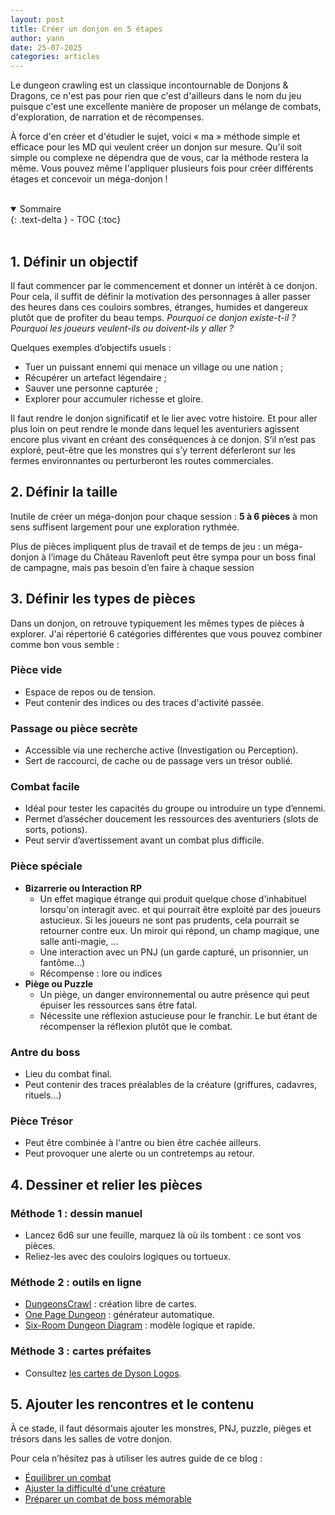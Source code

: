 ```yaml
---
layout: post
title: Créer un donjon en 5 étapes
author: yann
date: 25-07-2025
categories: articles
---
```


Le dungeon crawling est un classique incontournable de Donjons & Dragons, ce n'est pas pour rien que c'est d'ailleurs dans le nom du jeu puisque c'est une excellente manière de proposer un mélange de combats, d'exploration, de narration et de récompenses.

À force d'en créer et d'étudier le sujet, voici « ma » méthode simple et efficace pour les MD qui veulent créer un donjon sur mesure. Qu'il soit simple ou complexe ne dépendra que de vous, car la méthode restera la même. Vous pouvez même l'appliquer plusieurs fois pour créer différents étages et concevoir un méga-donjon !

<br />

<details open markdown="block">
  <summary>
    Sommaire
  </summary>
  {: .text-delta }
- TOC
{:toc}
</details>

<br />

## 1. Définir un objectif

Il faut commencer par le commencement et donner un intérêt à ce donjon. Pour cela, il suffit de définir la motivation des personnages à aller passer des heures dans ces couloirs sombres, étranges, humides et dangereux plutôt que de profiter du beau temps. *Pourquoi ce donjon existe-t-il ?* *Pourquoi les joueurs veulent-ils ou doivent-ils y aller ?*

Quelques exemples d’objectifs usuels :

- Tuer un puissant ennemi qui menace un village ou une nation ;
- Récupérer un artefact légendaire ;
- Sauver une personne capturée ;
- Explorer pour accumuler richesse et gloire.

Il faut rendre le donjon significatif et le lier avec votre histoire. Et pour aller plus loin on peut rendre le monde dans lequel les aventuriers agissent encore plus vivant en créant des conséquences à ce donjon. S’il n’est pas exploré, peut-être que les monstres qui s’y terrent déferleront sur les fermes environnantes ou perturberont les routes commerciales.

## 2. Définir la taille

Inutile de créer un méga-donjon pour chaque session : **5 à 6 pièces** à mon sens suffisent largement pour une exploration rythmée. 

Plus de pièces impliquent plus de travail et de temps de jeu : un méga-donjon à l’image du Château Ravenloft peut être sympa pour un boss final de campagne, mais pas besoin d’en faire à chaque session

## 3. Définir les types de pièces

Dans un donjon, on retrouve typiquement les mêmes types de pièces à explorer. J'ai répertorié 6 catégories différentes que vous pouvez combiner comme bon vous semble :

### Pièce vide

- Espace de repos ou de tension.
- Peut contenir des indices ou des traces d'activité passée.

### Passage ou pièce secrète

- Accessible via une recherche active (Investigation ou Perception).
- Sert de raccourci, de cache ou de passage vers un trésor oublié.

### Combat facile

- Idéal pour tester les capacités du groupe ou introduire un type d’ennemi.
- Permet d’assécher doucement les ressources des aventuriers (slots de sorts, potions).
- Peut servir d’avertissement avant un combat plus difficile.

### Pièce spéciale

- **Bizarrerie ou Interaction RP**
    - Un effet magique étrange qui produit quelque chose d'inhabituel lorsqu'on interagit avec. et qui pourrait être exploité par des joueurs astucieux. Si les joueurs ne sont pas prudents, cela pourrait se retourner contre eux. Un miroir qui répond, un champ magique, une salle anti-magie, …
    - Une interaction avec un PNJ (un garde capturé, un prisonnier, un fantôme…)
    - Récompense : lore ou indices
- **Piège ou Puzzle**
    - Un piège, un danger environnemental ou autre présence qui peut épuiser les ressources sans être fatal.
    - Nécessite une réflexion astucieuse pour le franchir. Le but étant de récompenser la réflexion plutôt que le combat.

### Antre du boss

- Lieu du combat final.
- Peut contenir des traces préalables de la créature (griffures, cadavres, rituels...)

### Pièce Trésor

- Peut être combinée à l'antre ou bien être cachée ailleurs.
- Peut provoquer une alerte ou un contretemps au retour.

## 4. Dessiner et relier les pièces

### Méthode 1 : dessin manuel

- Lancez 6d6 sur une feuille, marquez là où ils tombent : ce sont vos pièces.
- Reliez-les avec des couloirs logiques ou tortueux.

### Méthode 2 : outils en ligne

- [DungeonsCrawl](https://app.dungeonscrawl.com/) : création libre de cartes.
- [One Page Dungeon](https://watabou.github.io/one-page-dungeon/) : générateur automatique.
- [Six-Room Dungeon Diagram](https://root-devil.com/posts/bsd-mermaid-diagrammer/) : modèle logique et rapide.

### Méthode 3 : cartes préfaites

- Consultez [les cartes de Dyson Logos](https://dysonlogos.blog/maps/).

## 5. Ajouter les rencontres et le contenu

À ce stade, il faut désormais ajouter les monstres, PNJ, puzzle, pièges et trésors dans les salles de votre donjon.

Pour cela n’hésitez pas à utiliser les autres guide de ce blog :

- [Équilibrer un combat](/articles/2025/01/31/equilibrer-un-combat.html)
- [Ajuster la difficulté d'une créature](/articles/2025/02/14/ajuster-la-difficulte-creature.html)
- [Préparer un combat de boss mémorable](/articles/2025/04/12/preparer-combat-de-boss-memorable.html)
